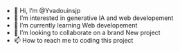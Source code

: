 - 👋 Hi, I’m @Yvadouinsjp
- 👀 I’m interested in generative IA and web developement
- 🌱 I’m currently learning Web developement
- 💞️ I’m looking to collaborate on a brand New project 
- 📫 How to reach me to coding this project

<!---
Yvadouinsjp/Yvadouinsjp is a ✨ special ✨ repository because its `README.md` (this file) appears on your GitHub profile.
You can click the Preview link to take a look at your changes.
--->
